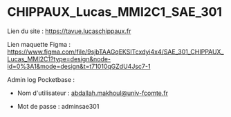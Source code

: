 # CHIPPAUX_Lucas_MMI2C1_SAE_301

Lien du site : https://tavue.lucaschippaux.fr

Lien maquette Figma : https://www.figma.com/file/9sjbTAAGqEKSITcxdyi4x4/SAE_301_CHIPPAUX_Lucas_MMI2C1?type=design&node-id=0%3A1&mode=design&t=t71010qGZdU4Jsc7-1

Admin log Pocketbase :

- Nom d'utilisateur : abdallah.makhoul@univ-fcomte.fr

- Mot de passe : adminsae301
